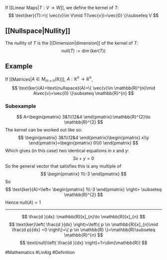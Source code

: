If [[Linear Maps|$T:V\to W$]], we define the kernel of $T$:
$$
\text{ker}(T):=\{ \vec{v}\in V\mid T(\vec{v})=\vec{0} \}\subseteq V
$$
## [[Nullspace|Nullity]]
The nullity of $T$ is the [[Dimension|dimension]] of the kernel of $T$:
$$
\text{null}(T):=\dim(\text{ker}(T)) 
$$
## Example
If [[Matrices|$A\in M_{m\times n}(\mathbb{R})$]], $A:\mathbb{R}^{n}\to \mathbb{R}^{n}$, 
$$
\text{ker}(A)=\text{nullspace}(A)=\{ \vec{v}\in \mathbb{R}^{n}\mid A\vec{v}=\vec{0} \}\subseteq \mathbb{R}^{n}
$$
### Subexample
$$
A=\begin{pmatrix}
3&1\\12&4
\end{pmatrix}:\mathbb{R}^{2}\to \mathbb{R}^{2}
$$
The kernel can be worked out like so:
$$
\begin{pmatrix}
3&1\\12&4
\end{pmatrix}\begin{pmatrix}
x\\y
\end{pmatrix}=\begin{pmatrix}
0\\0
\end{pmatrix}
$$
Which gives (in this case) two identical equations in $x$ and $y$:
$$
3x+y=0
$$
So the general vector that satisfies this is any multiple of
$$
\begin{pmatrix}
1\\-3
\end{pmatrix}
$$
So
$$
 \text{ker}(A)=\left< \begin{pmatrix}
1\\-3
\end{pmatrix} \right> \subseteq \mathbb{R}^{2}
$$
Hence $\text{null}(A)=1$
___
$$
\frac{d }{dx} :\mathbb{R}[x]_{n}\to \mathbb{R}[x]_{n}
$$
$$
\text{ker}\left( \frac{d }{dx}  \right)=\left\{  p \in \mathbb{R}[x]_{n}\mid \frac{d p}{dx} =0  \right\}=\{ p \in \mathbb{R} \}=\mathbb{R}\subseteq \mathbb{R}^{n}
$$
$$
\text{null}\left( \frac{d }{dx}  \right)=1=\dim(\mathbb{R})
$$


#Mathematics #LinAlg #Definition 